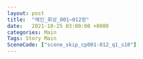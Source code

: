 ```yaml
---
layout: post
title:  "메인_회상_001~012장"
date:   2021-10-25 03:00:00 +0000
categories: Main
Tags: Story Main
SceneCode: ["scene_skip_cp001-012_q1_s10"]
---
```

